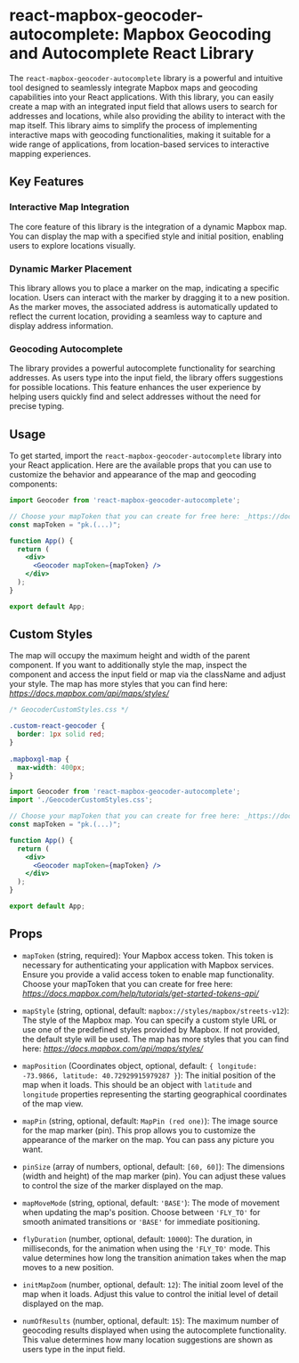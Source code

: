# react-mapbox-geocoder-autocomplete: Mapbox Geocoding and Autocomplete React Library

The `react-mapbox-geocoder-autocomplete` library is a powerful and intuitive tool designed to seamlessly integrate Mapbox maps and geocoding capabilities into your React applications. With this library, you can easily create a map with an integrated input field that allows users to search for addresses and locations, while also providing the ability to interact with the map itself. This library aims to simplify the process of implementing interactive maps with geocoding functionalities, making it suitable for a wide range of applications, from location-based services to interactive mapping experiences.

## Key Features

### Interactive Map Integration
The core feature of this library is the integration of a dynamic Mapbox map. You can display the map with a specified style and initial position, enabling users to explore locations visually.
### Dynamic Marker Placement
This library allows you to place a marker on the map, indicating a specific location. Users can interact with the marker by dragging it to a new position. As the marker moves, the associated address is automatically updated to reflect the current location, providing a seamless way to capture and display address information.

### Geocoding Autocomplete
The library provides a powerful autocomplete functionality for searching addresses. As users type into the input field, the library offers suggestions for possible locations. This feature enhances the user experience by helping users quickly find and select addresses without the need for precise typing.

## Usage

To get started, import the `react-mapbox-geocoder-autocomplete` library into your React application. Here are the available props that you can use to customize the behavior and appearance of the map and geocoding components:

```jsx
import Geocoder from 'react-mapbox-geocoder-autocomplete';

// Choose your mapToken that you can create for free here: _https://docs.mapbox.com/help/tutorials/get-started-tokens-api/_
const mapToken = "pk.(...)";

function App() {
  return (
    <div>
      <Geocoder mapToken={mapToken} />
    </div>
  );
}

export default App;
```

## Custom Styles
The map will occupy the maximum height and width of the parent component. If you want to additionally style the map, inspect the component and access the input field or map via the className and adjust your style.
The map has more styles that you can find here: _https://docs.mapbox.com/api/maps/styles/_

```css
/* GeocoderCustomStyles.css */

.custom-react-geocoder {
  border: 1px solid red;
}
  
.mapboxgl-map {
  max-width: 400px;
}
```

```jsx
import Geocoder from 'react-mapbox-geocoder-autocomplete';
import './GeocoderCustomStyles.css';

// Choose your mapToken that you can create for free here: _https://docs.mapbox.com/help/tutorials/get-started-tokens-api/_
const mapToken = "pk.(...)";

function App() {
  return (
    <div>
      <Geocoder mapToken={mapToken} />
    </div>
  );
}

export default App;
```

## Props
- `mapToken` (string, required):
  Your Mapbox access token. This token is necessary for authenticating your application with Mapbox services. Ensure you provide a valid access token to enable map functionality.
  Choose your mapToken that you can create for free here: _https://docs.mapbox.com/help/tutorials/get-started-tokens-api/_

- `mapStyle` (string, optional, default: `mapbox://styles/mapbox/streets-v12`):
  The style of the Mapbox map. You can specify a custom style URL or use one of the predefined styles provided by Mapbox. If not provided, the default style will be used.
  The map has more styles that you can find here: _https://docs.mapbox.com/api/maps/styles/_

- `mapPosition` (Coordinates object, optional, default: `{ longitude: -73.9866, latitude: 40.72929915979287 }`):
  The initial position of the map when it loads. This should be an object with `latitude` and `longitude` properties representing the starting geographical coordinates of the map view.

- `mapPin` (string, optional, default: `MapPin (red one)`):
  The image source for the map marker (pin). This prop allows you to customize the appearance of the marker on the map.
  You can pass any picture you want.

- `pinSize` (array of numbers, optional, default: `[60, 60]`):
  The dimensions (width and height) of the map marker (pin). You can adjust these values to control the size of the marker displayed on the map.

- `mapMoveMode` (string, optional, default: `'BASE'`):
  The mode of movement when updating the map's position. Choose between `'FLY_TO'` for smooth animated transitions or `'BASE'` for immediate positioning.

- `flyDuration` (number, optional, default: `10000`):
  The duration, in milliseconds, for the animation when using the `'FLY_TO'` mode. This value determines how long the transition animation takes when the map moves to a new position.

- `initMapZoom` (number, optional, default: `12`):
  The initial zoom level of the map when it loads. Adjust this value to control the initial level of detail displayed on the map.

- `numOfResults` (number, optional, default: `15`):
  The maximum number of geocoding results displayed when using the autocomplete functionality. This value determines how many location suggestions are shown as users type in the input field.
